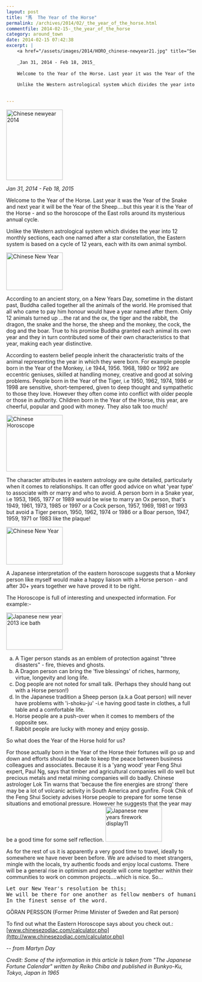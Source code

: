 ```yaml
---
layout: post
title: "馬  The Year of the Horse"
permalink: /archives/2014/02/_the_year_of_the_horse.html
commentfile: 2014-02-15-_the_year_of_the_horse
category: around_town
date: 2014-02-15 07:42:38
excerpt: |
    <a href="/assets/images/2014/HORO_chinese-newyear21.jpg" title="See larger version of - Chinese newyear 2014"><img src="/assets/images/2014/HORO_chinese-newyear21_thumb.jpg" width="150" height="187" alt="Chinese newyear 2014" class="photo right" /></a>
    
    _Jan 31, 2014 - Feb 18, 2015_
    
    Welcome to the Year of the Horse. Last year it was the Year of the Snake and next year it will be the Year of the Sheep....but this year it is the Year of the Horse - and so the horoscope of the East rolls around its mysterious annual cycle.
    
    Unlike the Western astrological system which divides the year into 12 monthly sections, each one named after a star constellation, the Eastern system is based on a cycle of 12 years, each with its own animal symbol.
    

---
```


<a href="/assets/images/2014/HORO_chinese-newyear21.jpg" title="See larger version of - Chinese newyear 2014"><img src="/assets/images/2014/HORO_chinese-newyear21_thumb.jpg" width="150" height="187" alt="Chinese newyear 2014" class="photo right" /></a>

*Jan 31, 2014 - Feb 18, 2015*

Welcome to the Year of the Horse. Last year it was the Year of the Snake and next year it will be the Year of the Sheep....but this year it is the Year of the Horse - and so the horoscope of the East rolls around its mysterious annual cycle.

Unlike the Western astrological system which divides the year into 12 monthly sections, each one named after a star constellation, the Eastern system is based on a cycle of 12 years, each with its own animal symbol.

<a href="/assets/images/2014/HORO_Chinese-New-Year.jpg" title="See larger version of - Chinese New Year"><img src="/assets/images/2014/HORO_Chinese-New-Year_thumb.jpg" width="150" height="100" alt="Chinese New Year" class="photo right" /></a>

According to an ancient story, on a New Years Day, sometime in the distant past, Buddha called together all the animals of the world. He promised that all who came to pay him honour would have a year named after them. Only 12 animals turned up ...the rat and the ox, the tiger and the rabbit, the dragon, the snake and the horse, the sheep and the monkey, the cock, the dog and the boar. True to his promise Buddha granted each animal its own year and they in turn contributed some of their own characteristics to that year, making each year distinctive.

According to eastern belief people inherit the characteristic traits of the animal representing the year in which they were born. For example people born in the Year of the Monkey, i.e 1944, 1956. 1968, 1980 or 1992 are eccentric geniuses, skilled at handling money, creative and good at solving problems. People born in the Year of the Tiger, i.e 1950, 1962, 1974, 1986 or 1998 are sensitive, short-tempered, given to deep thought and sympathetic to those they love. However they often come into conflict with older people or those in authority. Children born in the Year of the Horse, this year, are cheerful, popular and good with money. They also talk too much!

<a href="/assets/images/2014/Chinese_Horoscope.jpg" title="See larger version of - Chinese Horoscope"><img src="/assets/images/2014/Chinese_Horoscope_thumb.jpg" width="150" height="150" alt="Chinese Horoscope" class=" right" /></a>

The character attributes in eastern astrology are quite detailed, particularly when it comes to relationships. It can offer good advice on what 'year type' to associate with or marry and who to avoid. A person born in a Snake year, i.e 1953, 1965, 1977 or 1989 would be wise to marry an Ox person, that's 1949, 1961, 1973, 1985 or 1997 or a Cock person, 1957, 1969, 1981 or 1993 but avoid a Tiger person, 1950, 1962, 1974 or 1986 or a Boar person, 1947, 1959, 1971 or 1983 like the plaque!

<div markdown="1" class="box">
<a href="/assets/images/2014/HORO_Chinese_New_Year_-_Faces.jpg" title="See larger version of - Chinese New Year"><img src="/assets/images/2014/HORO_Chinese_New_Year_-_Faces_thumb.jpg" width="150" height="100" alt="Chinese New Year" class="photo left" /></a>

A Japanese interpretation of the eastern horoscope suggests that a Monkey person like myself would make a happy liaison with a Horse person - and after 30+ years together we have proved it to be right.

</div>
The Horoscope is full of interesting and unexpected information. For example:-

<a href="/assets/images/2014/HORO_japanese-new-year-2013-ice-bath.jpg" title="See larger version of - Japanese new year 2013 ice bath"><img src="/assets/images/2014/HORO_japanese-new-year-2013-ice-bath_thumb.jpg" width="150" height="99" alt="Japanese new year 2013 ice bath" class="photo right" /></a>

<ol style="list-style-type:lower-alpha;">
<li>
A Tiger person stands as an emblem of protection against "three disasters" - fire, thieves and ghosts.

</li>
<li>
A Dragon person can bring the 'five blessings' of riches, harmony, virtue, longevity and long life.

</li>
<li>
Dog people are not noted for small talk. (Perhaps they should hang out with a Horse person!)

</li>
<li>
In the Japanese tradition a Sheep person (a.k.a Goat person) will never have problems with 'i-shoku-ju' -i.e having good taste in clothes, a full table and a comfortable life.

</li>
<li>
Horse people are a push-over when it comes to members of the opposite sex.

</li>
<li>
Rabbit people are lucky with money and enjoy gossip.

</li>
</ol>
So what does the Year of the Horse hold for us?

For those actually born in the Year of the Horse their fortunes will go up and down and efforts should be made to keep the peace between business colleagues and associates. Because it is a 'yang wood' year Feng Shui expert, Paul Ng, says that timber and agricultural companies will do well but precious metals and metal mining companies will do badly. Chinese astrologer Lok Tin warns that 'because the fire energies are strong' there may be a lot of volcanic activity in South America and gunfire. Fook Chik of the Feng Shui Society advises Horse people to prepare for some tense situations and emotional pressure. However he suggests that the year may be a good time for some self reflection.
<a href="/assets/images/2014/HORO_japanese-new-years-firework-display11.jpg" title="See larger version of - Japanese new years firework display11"><img src="/assets/images/2014/HORO_japanese-new-years-firework-display11_thumb.jpg" width="150" height="93" alt="Japanese new years firework display11" class="photo right" /></a>

As for the rest of us it is apparently a very good time to travel, ideally to somewhere we have never been before. We are advised to meet strangers, mingle with the locals, try authentic foods and enjoy local customs. There will be a general rise in optimism and people will come together within their communities to work on common projects....which is nice. So...

<pre markdown="1" class="poem">
Let our New Year's resolution be this;
We will be there for one another as fellow members of humanity
In the finest sense of the word.
</pre>

GÖRAN PERSSON (Former Prime Minister of Sweden and Rat person)

To find out what the Eastern Horoscope says about you check out.: [www.chinesezodiac.com/calculator.php](http://www.chinesezodiac.com/calculator.php)

<cite>-- from Martyn Day</cite>

<em>Credit: Some of the information in this article is taken from "The Japanese Fortune Calendar" written by Reiko Chiba and published in Bunkyo-Ku, Tokyo, Japan in 1965</em>
